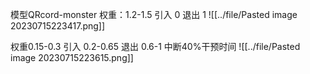 模型QRcord-monster
权重：1.2-1.5
引入 0
退出 1
![[../file/Pasted image 20230715223417.png]]

权重0.15-0.3
引入 0.2-0.65
退出 0.6-1
中断40%干预时间
![[../file/Pasted image 20230715223615.png]]